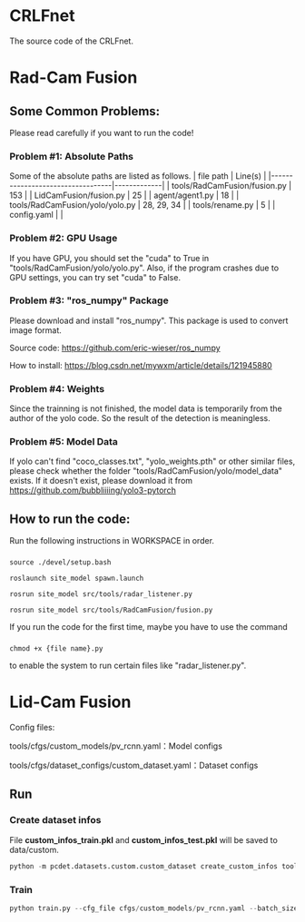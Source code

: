 # CRLFnet
The source code of the CRLFnet.
# Rad-Cam Fusion
## Some Common Problems:
Please read carefully if you want to run the code!

### Problem #1: Absolute Paths
Some of the absolute paths are listed as follows.
 | file path                        | Line(s)     |
 |----------------------------------|-------------|
 | tools/RadCamFusion/fusion.py     | 153         |
 | LidCamFusion/fusion.py           | 25          |
 | agent/agent1.py                  | 18          |
 | tools/RadCamFusion/yolo/yolo.py  | 28, 29, 34  |
 | tools/rename.py                  | 5           |
 | config.yaml                      |             |

### Problem #2: GPU Usage
If you have GPU, you should set the "cuda" to True in "tools/RadCamFusion/yolo/yolo.py". Also, if the program crashes due to GPU settings, you can try set "cuda" to False.

### Problem #3: "ros_numpy" Package
Please download and install "ros_numpy". This package is used to convert image format.

Source code:    https://github.com/eric-wieser/ros_numpy

How to install: https://blog.csdn.net/mywxm/article/details/121945880

### Problem #4: Weights
Since the trainning is not finished, the model data is temporarily from the author of the yolo code. So the result of the detection is meaningless.

### Problem #5: Model Data
If yolo can't find "coco_classes.txt", "yolo_weights.pth" or other similar files, please check whether the folder "tools/RadCamFusion/yolo/model_data" exists. If it doesn't exist, please download it from https://github.com/bubbliiiing/yolo3-pytorch


## How to run the code:
Run the following instructions in WORKSPACE in order. 
###
    source ./devel/setup.bash
    
    roslaunch site_model spawn.launch

    rosrun site_model src/tools/radar_listener.py

    rosrun site_model src/tools/RadCamFusion/fusion.py

If you run the code for the first time, maybe you have to use the command
###
    chmod +x {file name}.py
to enable the system to run certain files like "radar_listener.py".

# Lid-Cam Fusion
Config files:

tools/cfgs/custom_models/pv_rcnn.yaml：Model configs

tools/cfgs/dataset_configs/custom_dataset.yaml：Dataset configs

## Run
### Create dataset infos
File **custom_infos_train.pkl** and **custom_infos_test.pkl** will be saved to data/custom.
```python
python -m pcdet.datasets.custom.custom_dataset create_custom_infos tools/cfgs/dataset_configs/custom_dataset.yaml
```
### Train
```python
python train.py --cfg_file cfgs/custom_models/pv_rcnn.yaml --batch_size 1 --workers 1 --epochs 10
```